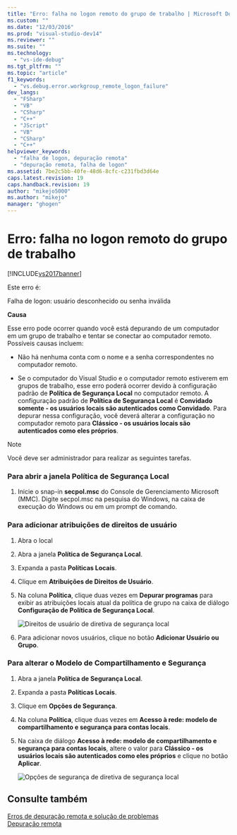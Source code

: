 ```yaml
---
title: "Erro: falha no logon remoto do grupo de trabalho | Microsoft Docs"
ms.custom: ""
ms.date: "12/03/2016"
ms.prod: "visual-studio-dev14"
ms.reviewer: ""
ms.suite: ""
ms.technology: 
  - "vs-ide-debug"
ms.tgt_pltfrm: ""
ms.topic: "article"
f1_keywords: 
  - "vs.debug.error.workgroup_remote_logon_failure"
dev_langs: 
  - "FSharp"
  - "VB"
  - "CSharp"
  - "C++"
  - "JScript"
  - "VB"
  - "CSharp"
  - "C++"
helpviewer_keywords: 
  - "falha de logon, depuração remota"
  - "depuração remota, falha de logon"
ms.assetid: 7be2c5bb-40fe-48d6-8cfc-c231fbd3d64e
caps.latest.revision: 19
caps.handback.revision: 19
author: "mikejo5000"
ms.author: "mikejo"
manager: "ghogen"
---
```

# Erro: falha no logon remoto do grupo de trabalho
[!INCLUDE[vs2017banner](../code-quality/includes/vs2017banner.md)]

Este erro é:  
  
 Falha de logon: usuário desconhecido ou senha inválida  
  
 **Causa**  
  
 Esse erro pode ocorrer quando você está depurando de um computador em um grupo de trabalho e tentar se conectar ao computador remoto.  Possíveis causas incluem:  
  
-   Não há nenhuma conta com o nome e a senha correspondentes no computador remoto.  
  
-   Se o computador do Visual Studio e o computador remoto estiverem em grupos de trabalho, esse erro poderá ocorrer devido à configuração padrão de **Política de Segurança Local** no computador remoto.  A configuração padrão de **Política de Segurança Local** é **Convidado somente \- os usuários locais são autenticados como Convidado**.  Para depurar nessa configuração, você deverá alterar a configuração no computador remoto para **Clássico \- os usuários locais são autenticados como eles próprios**.  
  
> [!NOTE]
>  Você deve ser administrador para realizar as seguintes tarefas.  
  
### Para abrir a janela Política de Segurança Local  
  
1.  Inicie o snap\-in **secpol.msc** do Console de Gerenciamento Microsoft \(MMC\).  Digite secpol.msc na pesquisa do Windows, na caixa de execução do Windows ou em um prompt de comando.  
  
### Para adicionar atribuições de direitos de usuário  
  
1.  Abra o local  
  
2.  Abra a janela **Política de Segurança Local**.  
  
3.  Expanda a pasta **Políticas Locais**.  
  
4.  Clique em **Atribuições de Direitos de Usuário**.  
  
5.  Na coluna **Política**, clique duas vezes em **Depurar programas** para exibir as atribuições locais atual da política de grupo na caixa de diálogo **Configuração de Política de Segurança Local**.  
  
     ![Direitos de usuário de diretiva de segurança local](~/docs/debugger/media/dbg_err_localsecuritypolicy_userrightsdebugprograms.png "DBG\_ERR\_LocalSecurityPolicy\_UserRightsDebugPrograms")  
  
6.  Para adicionar novos usuários, clique no botão **Adicionar Usuário ou Grupo**.  
  
### Para alterar o Modelo de Compartilhamento e Segurança  
  
1.  Abra a janela **Política de Segurança Local**.  
  
2.  Expanda a pasta **Políticas Locais**.  
  
3.  Clique em **Opções de Segurança**.  
  
4.  Na coluna **Política**, clique duas vezes em **Acesso à rede: modelo de compartilhamento e segurança para contas locais**.  
  
5.  Na caixa de diálogo **Acesso à rede: modelo de compartilhamento e segurança para contas locais**, altere o valor para **Clássico \- os usuários locais são autenticados como eles próprios** e clique no botão **Aplicar**.  
  
     ![Opções de segurança de diretiva de segurança local](~/docs/debugger/media/dbg_err_localsecuritypolicy_securityoptions_networkaccess.png "DBG\_ERR\_LocalSecurityPolicy\_SecurityOptions\_NetworkAccess")  
  
## Consulte também  
 [Erros de depuração remota e solução de problemas](../debugger/remote-debugging-errors-and-troubleshooting.md)   
 [Depuração remota](../debugger/remote-debugging.md)